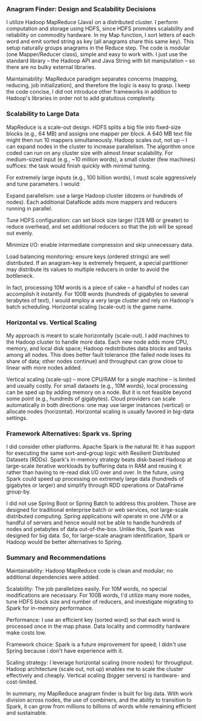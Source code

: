 ### Anagram Finder: Design and Scalability Decisions
I utilize Hadoop MapReduce (Java) on a distributed cluster. I perform computation and storage using HDFS, since HDFS promotes scalability and reliability on commodity hardware. In my Map function, I sort letters of each word and emit sorted string as key (all anagrams share this same key). This setup naturally groups anagrams in the Reduce step. The code is modular (one Mapper/Reducer class), simple and easy to work with. I just use the standard library – the Hadoop API and Java String with bit manipulation – so there are no bulky external libraries.

Maintainability: MapReduce paradigm separates concerns (mapping, reducing, job initialization), and therefore the logic is easy to grasp. I keep the code concise, I did not introduce other frameworks in addition to Hadoop's libraries in order not to add gratuitous complexity.

### Scalability to Large Data
MapReduce is a scale-out design. HDFS splits a big file into fixed-size blocks (e.g., 64 MB) and assigns one mapper per block. A 640 MB text file might then run 10 mappers simultaneously. Hadoop scales out, not up – I can expand nodes in the cluster to increase parallelism. The algorithm once coded can run on any cluster size with almost linear scalability. For medium-sized input (e.g., ~10 million words), a small cluster (few machines) suffices: the task would finish quickly with minimal tuning.

For extremely large inputs (e.g., 100 billion words), I must scale aggressively and tune parameters. I would:

Expand parallelism: use a large Hadoop cluster (dozens or hundreds of nodes). Each additional DataNode adds more mappers and reducers running in parallel.

Tune HDFS configuration: can set block size larger (128 MB or greater) to reduce overhead, and set additional reducers so that the job will be spread out evenly.

Minimize I/O: enable intermediate compression and skip unnecessary data. 

Load balancing monitoring: ensure keys (ordered strings) are well distributed. If an anagram-key is extremely frequent, a special partitioner may distribute its values to multiple reducers in order to avoid the bottleneck.

In fact, processing 10M words is a piece of cake – a handful of nodes can accomplish it instantly. For 100B words (hundreds of gigabytes to several terabytes of text), I would employ a very large cluster and rely on Hadoop's batch scheduling. Horizontal scaling (scale-out) is the game name.

### Horizontal vs. Vertical Scaling
My approach is meant to scale horizontally (scale-out). I add machines to the Hadoop cluster to handle more data. Each new node adds more CPU, memory, and local disk space; Hadoop redistributes data blocks and tasks among all nodes. This does better fault tolerance (the failed node loses its share of data; other nodes continue) and throughput can grow close to linear with more nodes added.

Vertical scaling (scale-up) – more CPU/RAM for a single machine – is limited and usually costly. For small datasets (e.g., 10M words), local processing can be sped up by adding memory on a node. But it is not feasible beyond some point (e.g., hundreds of gigabytes). Cloud providers can scale automatically in both directions: one may use larger instances (vertical) or allocate nodes (horizontal). Horizontal scaling is usually favored in big-data settings.

### Framework Alternatives: Spark vs. Spring
I did consider other platforms. Apache Spark is the natural fit: it has support for executing the same sort-and-group logic with Resilient Distributed Datasets (RDDs). Spark's in-memory strategy beats disk-based Hadoop at large-scale iterative workloads by buffering data in RAM and reusing it rather than having to re-read disk I/O over and over. In the future, using Spark could speed up processing on extremely large data (hundreds of gigabytes or larger) and simplify through RDD operations or DataFrame group-by.

I did not use Spring Boot or Spring Batch to address this problem. Those are designed for traditional enterprise batch or web services, not large-scale distributed computing. Spring applications will operate in one JVM or a handful of servers and hence would not be able to handle hundreds of nodes and petabytes of data out-of-the-box. Unlike this, Spark was designed for big data. So, for large-scale anagram identification, Spark or Hadoop would be better alternatives to Spring.

### Summary and Recommendations
Maintainability: Hadoop MapReduce code is clean and modular; no additional dependencies were added.

Scalability: The job parallelizes easily. For 10M words, no special modifications are necessary. For 100B words, I'd utilize many more nodes, tune HDFS block size and number of reducers, and investigate migrating to Spark for in-memory performance.

Performance: I use an efficient key (sorted word) so that each word is processed once in the map phase. Data locality and commodity hardware make costs low.

Framework choice: Spark is a future improvement for speed; I didn't use Spring because i don't have experience with it.

Scaling strategy: I leverage horizontal scaling (more nodes) for throughput. Hadoop architecture (scale out, not up) enables me to scale the cluster effectively and cheaply. Vertical scaling (bigger servers) is hardware- and cost-limited.

In summary, my MapReduce anagram finder is built for big data. With work division across nodes, the use of combiners, and the ability to transition to Spark, it can grow from millions to billions of words while remaining efficient and sustainable.

